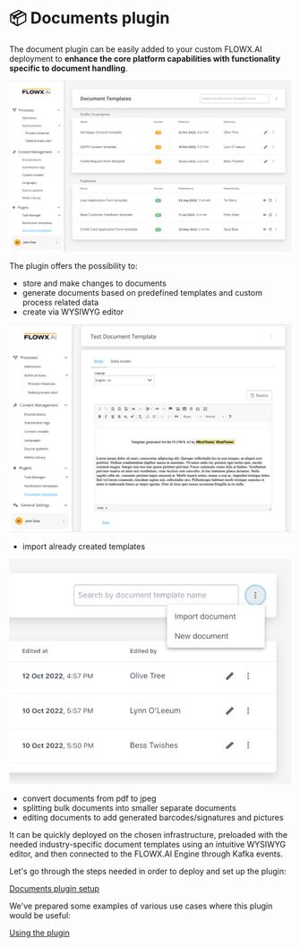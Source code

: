# 📦 Documents plugin

The document plugin can be easily added to your custom FLOWX.AI deployment to **enhance the core platform capabilities with functionality specific to document handling**.

![](../../../img/doc_plugin_general.png)

The plugin offers the possibility to:

* store and make changes to documents
* generate documents based on predefined templates and custom process related data
* create via WYSIWYG editor

![](../../../img/doc_plugin_wysiwyg.png)
    
* import already created templates

![](../../../img/doc_plugin_create_import.png)

* convert documents from pdf to jpeg
* splitting bulk documents into smaller separate documents
* editing documents to add generated barcodes/signatures and pictures

It can be quickly deployed on the chosen infrastructure, preloaded with the needed industry-specific document templates using an intuitive WYSIWYG editor, and then connected to the FLOWX.AI Engine through Kafka events.

Let's go through the steps needed in order to deploy and set up the plugin:

[Documents plugin setup](../../plugins-setup-guide/documents-plugin-setup/documents-plugin-setup.md)

We've prepared some examples of various use cases where this plugin would be useful:

[Using the plugin](./using-documents-plugin/using-documents-plugin.md)
